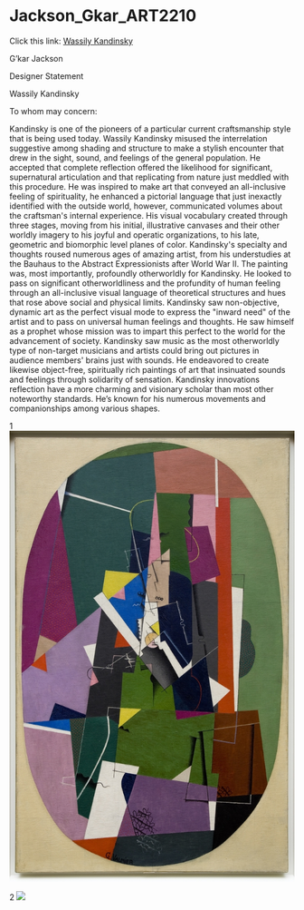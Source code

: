# Jackson_Gkar_ART2210


Click this link: [Wassily Kandinsky](https://gmanski504.github.io/Jackson_Gkar_ART2210/Jackson_Gkar_ART2210_Self-portrait_Fall2019/Jackson_Gkar_ART2210_Self-portrait_Fall2019/JackSept162019-1.html)


G’kar Jackson

Designer Statement

Wassily Kandinsky

To whom may concern:

Kandinsky is one of the pioneers of a particular current craftsmanship style that is being used today. Wassily Kandinsky misused the interrelation suggestive among shading and structure to make a stylish encounter that drew in the sight, sound, and feelings of the general population. He accepted that complete reflection offered the likelihood for significant, supernatural articulation and that replicating from nature just meddled with this procedure. He was inspired to make art that conveyed an all-inclusive feeling of spirituality, he enhanced a pictorial language that just inexactly identified with the outside world, however, communicated volumes about the craftsman's internal experience. His visual vocabulary created through three stages, moving from his initial, illustrative canvases and their other worldly imagery to his joyful and operatic organizations, to his late, geometric and biomorphic level planes of color. Kandinsky's specialty and thoughts roused numerous ages of amazing artist, from his understudies at the Bauhaus to the Abstract Expressionists after World War II. The painting was, most importantly, profoundly otherworldly for Kandinsky. He looked to pass on significant otherworldliness and the profundity of human feeling through an all-inclusive visual language of theoretical structures and hues that rose above social and physical limits. Kandinsky saw non-objective, dynamic art as the perfect visual mode to express the "inward need" of the artist and to pass on universal human feelings and thoughts. He saw himself as a prophet whose mission was to impart this perfect to the world for the advancement of society. Kandinsky saw music as the most otherworldly type of non-target musicians and artists could bring out pictures in audience members' brains just with sounds. He endeavored to create likewise object-free, spiritually rich paintings of art that insinuated sounds and feelings through solidarity of sensation. Kandinsky innovations reflection have a more charming and visionary scholar than most other noteworthy standards. He’s known for his numerous movements and companionships among various shapes.



1 ![](https://github.com/Gmanski504/Jackson_Gkar_ART2210/raw/master/Jackson_Gkar_ART2210_Self-portrait_Fall2019/JackSept16-2019-1/Img/vasilykandinsky.jpg)

2 ![](https://github.com/Gmanski504/Jackson_Gkar_ART2210/raw/master/Jackson_Gkar_ART2210_Self-portrait_Fall2019/JackSept16-2019-1/Img/wassilykandinskyportrait.jpgg)
